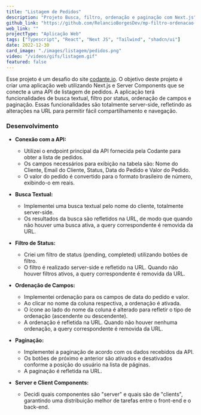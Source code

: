 ```yaml
---
title: "Listagem de Pedidos"
description: "Projeto Busca, filtro, ordenação e paginação com Next.js"
github_link: "https://github.com/RelancioBorgesDev/mp-filtro-ordenacao-e-paginacao-com-next-js"
web_link: ""
projectType: "Aplicação Web"
tags: ["Typescript", "React", "Next JS", "Tailwind", "shadcn/ui"]
date: 2022-12-30
card_image: "./images/listagem/pedidos.png"
video: "/videos/gifs/listagem.gif"
featured: false
---
```


Esse projeto é um desafio do site [codante.io](https://codante.io/). O objetivo deste projeto é criar uma aplicação web utilizando Next.js e Server Components que se conecte a uma API de listagem de pedidos. A aplicação terá funcionalidades de busca textual, filtro por status, ordenação de campos e paginação. Essas funcionalidades são totalmente server-side, refletindo as alterações na URL para permitir fácil compartilhamento e navegação.

### Desenvolvimento

- **Conexão com a API:**

  - Utilizei o endpoint principal da API fornecida pela Codante para obter a lista de pedidos.
  - Os campos necessários para exibição na tabela são: Nome do Cliente, Email do Cliente, Status, Data do Pedido e Valor do Pedido.
  - O valor do pedido é convertido para o formato brasileiro de número, exibindo-o em reais.

- **Busca Textual:**

  - Implementei uma busca textual pelo nome do cliente, totalmente server-side.
  - Os resultados da busca são refletidos na URL, de modo que quando não houver uma busca ativa, a query correspondente é removida da URL.

- **Filtro de Status:**

  - Criei um filtro de status (pending, completed) utilizando botões de filtro.
  - O filtro é realizado server-side e refletido na URL. Quando não houver filtros ativos, a query correspondente é removida da URL.

- **Ordenação de Campos:**

  - Implementei ordenação para os campos de data do pedido e valor.
  - Ao clicar no nome da coluna respectiva, a ordenação é ativada.
  - O ícone ao lado do nome da coluna é alterado para refletir o tipo de ordenação (ascendente ou descendente).
  - A ordenação é refletida na URL. Quando não houver nenhuma ordenação, a query correspondente é removida da URL.

- **Paginação:**

  - Implementei a paginação de acordo com os dados recebidos da API.
  - Os botões de próximo e anterior são ativados e desativados conforme a posição do usuário na lista de páginas.
  - A paginação é refletida na URL.

- **Server e Client Components:**
  - Decidi quais componentes são "server" e quais são de "clients", garantindo uma distribuição melhor de tarefas entre o front-end e o back-end.
